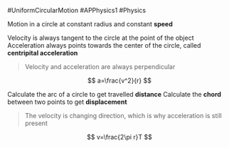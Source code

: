 
#UniformCircularMotion
#APPhysics1
#Physics

Motion in a circle at constant radius and constant **speed**

Velocity is always tangent to the circle at the point of the object
Acceleration always points towards the center of the circle, called **centripital acceleration**
> Velocity and acceleration are always perpendicular

$$
a=\frac{v^2}{r}
$$

Calculate the arc of a circle to get travelled **distance**
Calculate the **chord** between two points to get **displacement**

> The velocity is changing direction, which is why acceleration is still present

$$
v=\frac{2\pi r}T
$$
